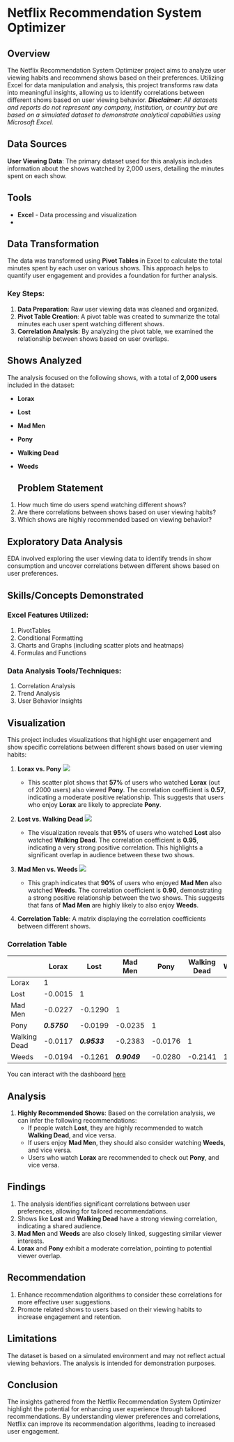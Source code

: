 # Netflix Recommendation System Optimizer

## Overview
The Netflix Recommendation System Optimizer project aims to analyze user viewing habits and recommend shows based on their preferences. Utilizing Excel for data manipulation and analysis, this project transforms raw data into meaningful insights, allowing us to identify correlations between different shows based on user viewing behavior.
**_Disclaimer_**: _All datasets and reports do not represent any company, institution, or country but are based on a simulated dataset to demonstrate analytical capabilities using Microsoft Excel._

## Data Sources
**User Viewing Data**: The primary dataset used for this analysis includes information about the shows watched by 2,000 users, detailing the minutes spent on each show.

## Tools
- **Excel** - Data processing and visualization
- 
## Data Transformation
The data was transformed using **Pivot Tables** in Excel to calculate the total minutes spent by each user on various shows. This approach helps to quantify user engagement and provides a foundation for further analysis.

### Key Steps:
1. **Data Preparation**: Raw user viewing data was cleaned and organized.
2. **Pivot Table Creation**: A pivot table was created to summarize the total minutes each user spent watching different shows.
3. **Correlation Analysis**: By analyzing the pivot table, we examined the relationship between shows based on user overlaps.

## Shows Analyzed
The analysis focused on the following shows, with a total of **2,000 users** included in the dataset:
- **Lorax**
- **Lost**
- **Mad Men**
- **Pony**
- **Walking Dead**
- **Weeds**

  ## Problem Statement
1. How much time do users spend watching different shows?
2. Are there correlations between shows based on user viewing habits?
3. Which shows are highly recommended based on viewing behavior?

## Exploratory Data Analysis
EDA involved exploring the user viewing data to identify trends in show consumption and uncover correlations between different shows based on user preferences.

## Skills/Concepts Demonstrated
### Excel Features Utilized:
1. PivotTables
2. Conditional Formatting
3. Charts and Graphs (including scatter plots and heatmaps)
4. Formulas and Functions

### Data Analysis Tools/Techniques:
1. Correlation Analysis
2. Trend Analysis
3. User Behavior Insights

## Visualization
This project includes visualizations that highlight user engagement and show specific correlations between different shows based on user viewing habits:

1. **Lorax vs. Pony** ![](LorexXPony.png)
   - This scatter plot shows that **57%** of users who watched **Lorax** (out of 2000 users) also viewed **Pony**. The correlation coefficient is **0.57**, indicating a moderate positive relationship. This suggests that users who enjoy **Lorax** are likely to appreciate **Pony**.

2. **Lost vs. Walking Dead** ![](LostXWalkingDead.png)
   - The visualization reveals that **95%** of users who watched **Lost** also watched **Walking Dead**. The correlation coefficient is **0.95**, indicating a very strong positive correlation. This highlights a significant overlap in audience between these two shows.

3. **Mad Men vs. Weeds** ![](MadMenXWeeds.png)
   - This graph indicates that **90%** of users who enjoyed **Mad Men** also watched **Weeds**. The correlation coefficient is **0.90**, demonstrating a strong positive relationship between the two shows. This suggests that fans of **Mad Men** are highly likely to also enjoy **Weeds**.
4. **Correlation Table**: A matrix displaying the correlation coefficients between different shows.

### Correlation Table
|            | Lorax          | Lost           | Mad Men        | Pony           | Walking Dead   | Weeds          |
|------------|----------------|----------------|----------------|----------------|----------------|----------------|
| Lorax      | 1              |                |                |                |                |                |
| Lost       | -0.0015        | 1              |                |                |                |                |
| Mad Men    | -0.0227        | -0.1290        | 1              |                |                |                |
| Pony       | **_0.5750_**         | -0.0199        | -0.0235        | 1              |                |                |
| Walking Dead| -0.0117       | **_0.9533_**         | -0.2383        | -0.0176        | 1              |                |
| Weeds      | -0.0194        | -0.1261        | **_0.9049_**         | -0.0280        | -0.2141        | 1              |


You can interact with the dashboard [here](https://onedrive.live.com/personal/810575755ac07aa7/_layouts/15/doc.aspx?resid=898abaef-dd47-4e97-ad00-59930f6446c3&cid=810575755ac07aa7&ct=1727007055431&wdOrigin=OFFICECOM-WEB.START.UPLOAD&wdPreviousSessionSrc=HarmonyWeb&wdPreviousSession=6b86c522-d029-4582-b556-42b9779f31cd)

## Analysis
1. **Highly Recommended Shows**: Based on the correlation analysis, we can infer the following recommendations:
   - If people watch **Lost**, they are highly recommended to watch **Walking Dead**, and vice versa.
   - If users enjoy **Mad Men**, they should also consider watching **Weeds**, and vice versa.
   - Users who watch **Lorax** are recommended to check out **Pony**, and vice versa.

## Findings
1. The analysis identifies significant correlations between user preferences, allowing for tailored recommendations.
2. Shows like **Lost** and **Walking Dead** have a strong viewing correlation, indicating a shared audience.
3. **Mad Men** and **Weeds** are also closely linked, suggesting similar viewer interests.
4. **Lorax** and **Pony** exhibit a moderate correlation, pointing to potential viewer overlap.

## Recommendation
1. Enhance recommendation algorithms to consider these correlations for more effective user suggestions.
2. Promote related shows to users based on their viewing habits to increase engagement and retention.

## Limitations
The dataset is based on a simulated environment and may not reflect actual viewing behaviors. The analysis is intended for demonstration purposes.

## Conclusion
The insights gathered from the Netflix Recommendation System Optimizer highlight the potential for enhancing user experience through tailored recommendations. By understanding viewer preferences and correlations, Netflix can improve its recommendation algorithms, leading to increased user engagement.

